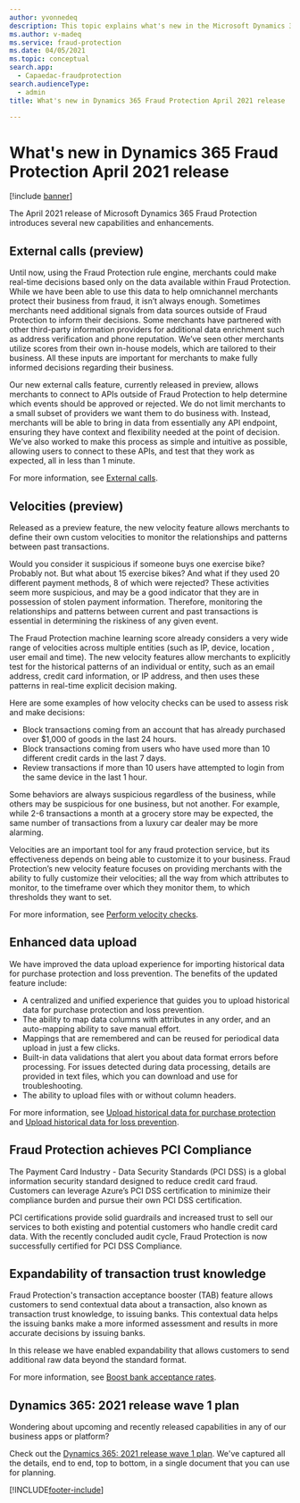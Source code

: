 ```yaml
---
author: yvonnedeq
description: This topic explains what's new in the Microsoft Dynamics 365 Fraud Protection April 2021 release.
ms.author: v-madeq
ms.service: fraud-protection
ms.date: 04/05/2021
ms.topic: conceptual
search.app: 
  - Capaedac-fraudprotection
search.audienceType:
  - admin
title: What's new in Dynamics 365 Fraud Protection April 2021 release

---
```


# What's new in Dynamics 365 Fraud Protection April 2021 release

[!include [banner](includes/preview-banner.md)]

The April 2021 release of Microsoft Dynamics 365 Fraud Protection introduces several new capabilities and enhancements. 

## External calls (preview) 

Until now, using the Fraud Protection rule engine, merchants could make real-time decisions based only on the data available within Fraud Protection. While we have been able to use this data to help omnichannel merchants protect their business from fraud, it isn’t always enough. Sometimes merchants need additional signals from data sources outside of Fraud Protection to inform their decisions. Some merchants have partnered with other third-party information providers for additional data enrichment such as address verification and phone reputation. We’ve seen other merchants utilize scores from their own in-house models, which are tailored to their business. All these inputs are important for merchants to make fully informed decisions regarding their business.

Our new external calls feature, currently released in preview, allows merchants to connect to APIs outside of Fraud Protection to help determine which events should be approved or rejected. We do not limit merchants to a small subset of providers we want them to do business with. Instead, merchants will be able to bring in data from essentially any API endpoint, ensuring they have context and flexibility needed at the point of decision. We’ve also worked to make this process as simple and intuitive as possible, allowing users to connect to these APIs, and test that they work as expected, all in less than 1 minute.

For more information, see [External calls](external-calls.md).

## Velocities (preview)

Released as a preview feature, the new velocity feature allows merchants to define their own custom velocities to monitor the relationships and patterns between past transactions. 

Would you consider it suspicious if someone buys one exercise bike? Probably not. But what about 15 exercise bikes? And what if they used 20 different payment methods, 8 of which were rejected? These activities seem more suspicious, and may be a good indicator that they are in possession of stolen payment information. Therefore, monitoring the relationships and patterns between current and past transactions is essential in determining the riskiness of any given event.

The Fraud Protection machine learning score already considers a very wide range of velocities across multiple entities (such as IP, device, location , user email and time). The new velocity features allow merchants to explicitly test for the historical patterns of an individual or entity, such as an email address, credit card information, or IP address, and then uses these patterns in real-time explicit decision making.

Here are some examples of how velocity checks can be used to assess risk and make decisions: 

-	Block transactions coming from an account that has already purchased over $1,000 of goods in the last 24 hours. 
-	Block transactions coming from users who have used more than 10 different credit cards in the last 7 days.
-	Review transactions if more than 10 users have attempted to login from the same device in the last 1 hour.

Some behaviors are always suspicious regardless of the business, while others may be suspicious for one business, but not another. For example, while 2-6 transactions a month at a grocery store may be expected, the same number of transactions from a luxury car dealer may be more alarming.

Velocities are an important tool for any fraud protection service, but its effectiveness depends on being able to customize it to your business. Fraud Protection’s new velocity feature focuses on providing merchants with the ability to fully customize their velocities; all the way from which attributes to monitor, to the timeframe over which they monitor them, to which thresholds they want to set.

For more information, see [Perform velocity checks](velocities.md).

## Enhanced data upload

We have improved the data upload experience for importing historical data for purchase protection and loss prevention. The benefits of the updated feature include:

- A centralized and unified experience that guides you to upload historical data for purchase protection and loss prevention. 
- The ability to map data columns with attributes in any order, and an auto-mapping ability to save manual effort. 
- Mappings that are remembered and can be reused for periodical data upload in just a few clicks. 
- Built-in data validations that alert you about data format errors before processing. For issues detected during data processing, details are provided in text files, which you can download and use for troubleshooting. 
- The ability to upload files with or without column headers. 

For more information, see [Upload historical data for purchase protection](data-upload.md) and [Upload historical data for loss prevention](loss-prevention-data-upload.md).

## Fraud Protection achieves PCI Compliance

The Payment Card Industry - Data Security Standards (PCI DSS) is a global information security standard designed to reduce credit card fraud. Customers can leverage Azure’s PCI DSS certification to minimize their compliance burden and pursue their own PCI DSS certification. 

PCI certifications provide solid guardrails and increased trust to sell our services to both existing and potential customers who handle credit card data. With the recently concluded audit cycle, Fraud Protection is now successfully certified for PCI DSS Compliance.

## Expandability of transaction trust knowledge

Fraud Protection's transaction acceptance booster (TAB) feature allows customers to send contextual data about a transaction, also known as transaction trust knowledge, to issuing banks. This contextual data helps the issuing banks make a more informed assessment and results in more accurate decisions by issuing banks. 

In this release we have enabled expandability that allows customers to send additional raw data beyond the standard format.

For more information, see [Boost bank acceptance rates](transaction-acceptance-booster.md).


## Dynamics 365: 2021 release wave 1 plan

Wondering about upcoming and recently released capabilities in any of our business apps or platform?

Check out the [Dynamics 365: 2021 release wave 1 plan](https://docs.microsoft.com/dynamics365-release-plan/2021wave1/). We've captured all the details, end to end, top to bottom, in a single document that you can use for planning.



[!INCLUDE[footer-include](includes/footer-banner.md)]
